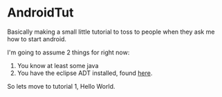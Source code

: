AndroidTut
==========

Basically making a small little tutorial to toss to people when they ask me how to start android.

I'm going to assume 2 things for right now:

1. You know at least some java
2. You have the eclipse ADT installed, found [here](http://developer.android.com/sdk/index.html).

So lets move to tutorial 1, Hello World.
